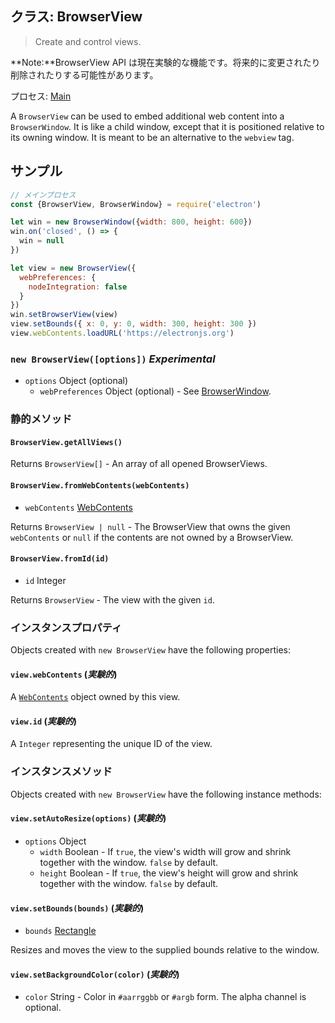 ## クラス: BrowserView

> Create and control views.

**Note:**BrowserView API は現在実験的な機能です。将来的に変更されたり削除されたりする可能性があります。

プロセス: [Main](../glossary.md#main-process)

A `BrowserView` can be used to embed additional web content into a `BrowserWindow`. It is like a child window, except that it is positioned relative to its owning window. It is meant to be an alternative to the `webview` tag.

## サンプル

```javascript
// メインプロセス
const {BrowserView, BrowserWindow} = require('electron')

let win = new BrowserWindow({width: 800, height: 600})
win.on('closed', () => {
  win = null
})

let view = new BrowserView({
  webPreferences: {
    nodeIntegration: false
  }
})
win.setBrowserView(view)
view.setBounds({ x: 0, y: 0, width: 300, height: 300 })
view.webContents.loadURL('https://electronjs.org')
```

### `new BrowserView([options])` *Experimental*

* `options` Object (optional) 
  * `webPreferences` Object (optional) - See [BrowserWindow](browser-window.md).

### 静的メソッド

#### `BrowserView.getAllViews()`

Returns `BrowserView[]` - An array of all opened BrowserViews.

#### `BrowserView.fromWebContents(webContents)`

* `webContents` [WebContents](web-contents.md)

Returns `BrowserView | null` - The BrowserView that owns the given `webContents` or `null` if the contents are not owned by a BrowserView.

#### `BrowserView.fromId(id)`

* `id` Integer

Returns `BrowserView` - The view with the given `id`.

### インスタンスプロパティ

Objects created with `new BrowserView` have the following properties:

#### `view.webContents` (*実験的*)

A [`WebContents`](web-contents.md) object owned by this view.

#### `view.id` (*実験的*)

A `Integer` representing the unique ID of the view.

### インスタンスメソッド

Objects created with `new BrowserView` have the following instance methods:

#### `view.setAutoResize(options)` (*実験的*)

* `options` Object 
  * `width` Boolean - If `true`, the view's width will grow and shrink together with the window. `false` by default.
  * `height` Boolean - If `true`, the view's height will grow and shrink together with the window. `false` by default.

#### `view.setBounds(bounds)` (*実験的*)

* `bounds` [Rectangle](structures/rectangle.md) 

Resizes and moves the view to the supplied bounds relative to the window.

#### `view.setBackgroundColor(color)` (*実験的*)

* `color` String - Color in `#aarrggbb` or `#argb` form. The alpha channel is optional.